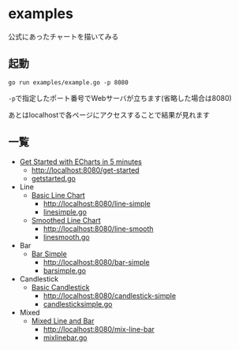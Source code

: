 # examples

公式にあったチャートを描いてみる

## 起動
`go run examples/example.go -p 8080`

`-p`で指定したポート番号でWebサーバが立ちます(省略した場合は8080)

あとはlocalhostで各ページにアクセスすることで結果が見れます

## 一覧

* [Get Started with ECharts in 5 minutes](https://echarts.apache.org/en/tutorial.html#Get%20Started%20with%20ECharts%20in%205%20minutes)
    * [http://localhost:8080/get-started](http://localhost:8080/get-started)
    * [getstarted.go](getstarted.go)
* Line
    * [Basic Line Chart](https://echarts.apache.org/examples/en/editor.html?c=line-simple)
        * [http://localhost:8080/line-simple](http://localhost:8080/line-simple)
        * [linesimple.go](linesimple.go)
    * [Smoothed Line Chart](https://echarts.apache.org/examples/en/editor.html?c=line-smooth)
        * [http://localhost:8080/line-smooth](http://localhost:8080/line-smooth)
        * [linesmooth.go](linesmooth.go)
* Bar
    * [Bar Simple](https://echarts.apache.org/examples/en/editor.html?c=bar-simple)
        * [http://localhost:8080/bar-simple](http://localhost:8080/bar-simple)
        * [barsimple.go](barsimple.go)
* Candlestick
    * [Basic Candlestick](https://echarts.apache.org/examples/en/editor.html?c=candlestick-simple)
        * [http://localhost:8080/candlestick-simple](http://localhost:8080/candlestick-simple)
        * [candlesticksimple.go](candlesticksimple.go)
* Mixed
    * [Mixed Line and Bar](https://echarts.apache.org/examples/en/editor.html?c=mix-line-bar)
        * [http://localhost:8080/mix-line-bar](http://localhost:8080/mix-line-bar) 
        * [mixlinebar.go](mixlinebar.go)
